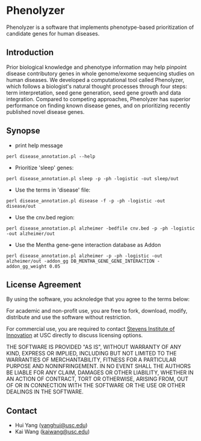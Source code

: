 # Phenolyzer
Phenolyzer is a software that implements phenotype-based prioritization of candidate  genes for human diseases.

## Introduction
Prior biological knowledge and phenotype information may help pinpoint disease contributory genes in whole genome/exome sequencing studies on human diseases. We developed a computational tool called Phenolyzer, which follows a biologist's natural thought processes through four steps: term interpretation, seed gene generation, seed gene growth and data integration. Compared to competing approaches, Phenolyzer has superior performance on finding known disease genes, and on prioritizing recently published novel disease genes.

## Synopse

- print help message
```
perl disease_annotation.pl --help
```

- Prioritize 'sleep' genes: 
```
perl disease_annotation.pl sleep -p -ph -logistic -out sleep/out
```

- Use the terms in 'disease' file:
```
perl disease_annotation.pl disease -f -p -ph -logistic -out disease/out
```

- Use the cnv.bed region:
```
perl disease_annotation.pl alzheimer -bedfile cnv.bed -p -ph -logistic -out alzheimer/out
```

- Use the Mentha gene-gene interaction database as Addon
```
perl disease_annotation.pl alzheimer -p -ph -logistic -out alzheimer/out -addon_gg DB_MENTHA_GENE_GENE_INTERACTION -addon_gg_weight 0.05
```

## License Agreement
By using the software, you acknoledge that you agree to the terms below:

For academic and non-profit use, you are free to fork, download, modify, distribute and use the software without restriction.

For commercial use, you are required to contact [Stevens Institute of Innovation](https://stevens.usc.edu/contact-us/) at USC directly to discuss licensing options.

THE SOFTWARE IS PROVIDED "AS IS", WITHOUT WARRANTY OF ANY KIND, EXPRESS OR IMPLIED, INCLUDING BUT NOT LIMITED TO THE WARRANTIES OF MERCHANTABILITY, FITNESS FOR A PARTICULAR PURPOSE AND NONINFRINGEMENT. IN NO EVENT SHALL THE AUTHORS BE LIABLE FOR ANY CLAIM, DAMAGES OR OTHER LIABILITY, WHETHER IN AN ACTION OF CONTRACT, TORT OR OTHERWISE, ARISING FROM, OUT OF OR IN CONNECTION WITH THE SOFTWARE OR THE USE OR OTHER DEALINGS IN THE SOFTWARE.

## Contact
- Hui Yang (yanghui@usc.edu)
- Kai Wang (kaiwang@usc.edu)


